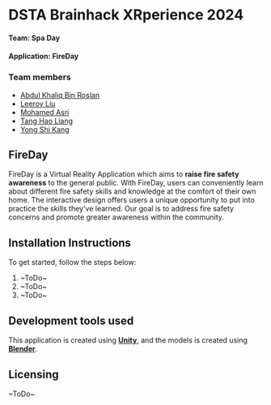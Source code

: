 # DSTA Brainhack XRperience 2024

#### Team: Spa Day
#### Application: FireDay


### Team members
* [Abdul Khaliq Bin Roslan](https://github.com/breezetall)
* [Leeroy Liu](https://github.com/leeroy999)
* [Mohamed Asri](https://github.com/Asri1)
* [Tang Hao Liang](https://github.com/nobodyishappy)
* [Yong Shi Kang](https://github.com/yskie)


## FireDay
FireDay is a Virtual Reality Application which aims to **raise fire safety awareness** to the general public.
With FireDay, users can conveniently learn about different fire safety skills and knowledge at the comfort of their own home. 
The interactive design offers users a unique opportunity to put into practice the skills they've learned.
Our goal is to address fire safety concerns and promote greater awareness within the community.

## Installation Instructions
To get started, follow the steps below:
1. ~ToDo~
2. ~ToDo~
3. ~ToDo~

## Development tools used
This application is created using [**Unity**](https://unity.com/), and the models is created using [**Blender**](https://blender.org/).

## Licensing
~ToDo~